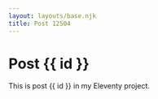 ```yaml
---
layout: layouts/base.njk
title: Post 12504
---
```


# Post {{ id }}

This is post {{ id }} in my Eleventy project.
